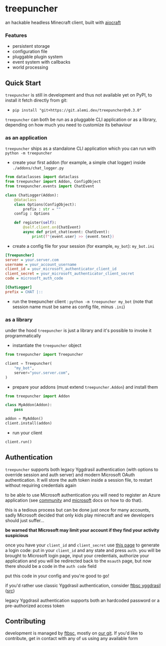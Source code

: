 # treepuncher
an hackable headless Minecraft client, built with [aiocraft](https://git.alemi.dev/aiocraft/about)

### Features
 * persistent storage
 * configuration file
 * pluggable plugin system
 * event system with callbacks
 * world processing

## Quick Start
`treepuncher` is still in development and thus not available yet on PyPI, to install it fetch directly from git:
 * `pip install "git+https://git.alemi.dev/treepuncher@v0.3.0"`

`treepuncher` can both be run as a pluggable CLI application or as a library, depending on how much you need to customize its behaviour

### as an application
`treepuncher` ships as a standalone CLI application which you can run with `python -m treepuncher`
 * create your first addon (for example, a simple chat logger) inside `./addons/chat_logger.py`
```py
from dataclasses import dataclass
from treepuncher import Addon, ConfigObject
from treepuncher.events import ChatEvent

class ChatLogger(Addon):
	@dataclass
	class Options(ConfigObject):
		prefix : str = ""
	config : Options

	def register(self):
		@self.client.on(ChatEvent)
		async def print_chat(event: ChatEvent):
			print(f"{event.user} >> {event.text})
```
 * create a config file for your session (for example, `my_bot`): `my_bot.ini`
```ini
[Treepuncher]
server = your.server.com
username = your_account_username
client_id = your_microsoft_authenticator_client_id
client_secret = your_microsoft_authenticator_client_secret
code = microsoft_auth_code

[ChatLogger]
prefix = CHAT |::
```
 * run the treepuncher client : `python -m treepuncher my_bot` (note that session name must be same as config file, minus `.ini`)

### as a library
under the hood `treepuncher` is just a library and it's possible to invoke it programmatically
 * instantiate the `treepuncher` object
```py
from treepuncher import Treepuncher

client = Treepuncher(
	"my_bot",
	server="your.server.com",
)
```
 * prepare your addons (must extend `treepuncher.Addon`) and install them
```py
from treepuncher import Addon

class MyAddon(Addon):
	pass

addon = MyAddon()
client.install(addon)
```
 * run your client
```py
client.run()
```

## Authentication
`treepuncher` supports both legacy Yggdrasil authentication (with options to override session and auth server) and modern Microsoft OAuth authentication. It will store the auth token inside a session file, to restart without requiring credentials again

to be able to use Microsoft authentication you will need to register an Azure application (see [community](https://wiki.vg/Microsoft_Authentication_Scheme) and [microsoft](https://learn.microsoft.com/en-us/entra/identity-platform/quickstart-register-app) docs on how to do that).

this is a tedious process but can be done just once for many accounts, sadly Microsoft decided that only kids play minecraft and we developers should just suffer...

**be warned that Microsoft may limit your account if they find your activity suspicious**

once you have your `client_id` and `client_secret` use [this page](https://fantabos.co/msauth) to generate a login code: put in your `client_id` and any state and press `auth`.
you will be brought to Microsoft login page, input your credentials, authorize your application and you will be redirected back to the `msauth` page, but now there should be a code in the `auth code` field

put this code in your config and you're good to go!

if you'd rather use classic Yggdrasil authentication, consider [ftbsc yggdrasil](https://yggdrasil.fantabos.co) ([src](https://git.fantabos.co/yggdrasil))

legacy Yggdrasil authentication supports both an hardcoded password or a pre-authorized access token


## Contributing
development is managed by [ftbsc](https://fantabos.co), mostly on [our git](https://git.fantabos.co). If you'd like to contribute, get in contact with any of us using any available form

